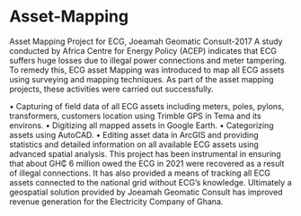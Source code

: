 # Asset-Mapping


Asset Mapping Project for ECG, Joeamah Geomatic Consult-2017
A study conducted by Africa Centre for Energy Policy (ACEP) indicates that ECG suffers huge losses due to illegal power connections and meter tampering. To remedy this, ECG asset Mapping was introduced to map all ECG assets using surveying and mapping techniques. As part of the asset mapping projects, these activities were carried out successfully.

•	Capturing of field data of all ECG assets including meters, poles, pylons, transformers, customers location using Trimble GPS in Tema and its environs.
•	Digitizing all mapped assets in Google Earth.
•	Categorizing assets using AutoCAD.
•	Editing asset data in ArcGIS and providing statistics and detailed information on all available ECG assets using advanced spatial analysis.
This project has been instrumental in ensuring that about GH₵ 6 million owed the ECG in 2021 were recovered as a result of illegal connections. It has also provided a means of tracking all ECG assets connected to the national grid without ECG’s knowledge. Ultimately a geospatial solution provided by Joeamah Geomatic Consult has improved revenue generation for the Electricity Company of Ghana.
